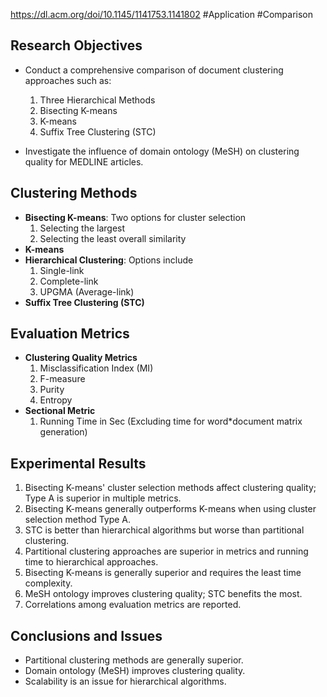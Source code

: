 https://dl.acm.org/doi/10.1145/1141753.1141802
#Application #Comparison
## Research Objectives
- Conduct a comprehensive comparison of document clustering approaches such as:
  1. Three Hierarchical Methods
  2. Bisecting K-means
  3. K-means
  4. Suffix Tree Clustering (STC)
  
- Investigate the influence of domain ontology (MeSH) on clustering quality for MEDLINE articles.

## Clustering Methods
- **Bisecting K-means**: Two options for cluster selection
  1. Selecting the largest
  2. Selecting the least overall similarity
- **K-means**
- **Hierarchical Clustering**: Options include
  1. Single-link
  2. Complete-link
  3. UPGMA (Average-link)
- **Suffix Tree Clustering (STC)**

## Evaluation Metrics
- **Clustering Quality Metrics**
  1. Misclassification Index (MI)
  2. F-measure
  3. Purity
  4. Entropy
- **Sectional Metric**
  1. Running Time in Sec (Excluding time for word*document matrix generation)

## Experimental Results
1. Bisecting K-means' cluster selection methods affect clustering quality; Type A is superior in multiple metrics.
2. Bisecting K-means generally outperforms K-means when using cluster selection method Type A.
3. STC is better than hierarchical algorithms but worse than partitional clustering.
4. Partitional clustering approaches are superior in metrics and running time to hierarchical approaches.
5. Bisecting K-means is generally superior and requires the least time complexity.
6. MeSH ontology improves clustering quality; STC benefits the most.
7. Correlations among evaluation metrics are reported.

## Conclusions and Issues
- Partitional clustering methods are generally superior.
- Domain ontology (MeSH) improves clustering quality.
- Scalability is an issue for hierarchical algorithms.

